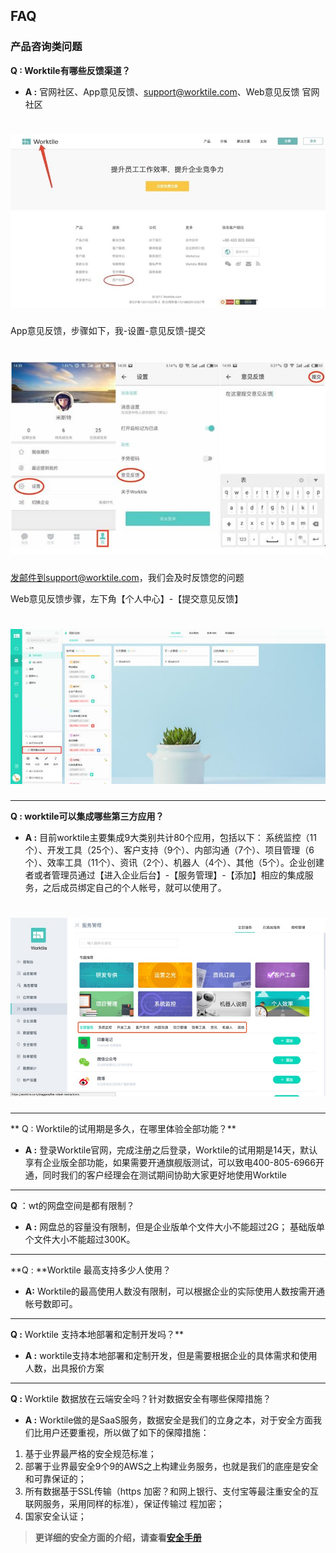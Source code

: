 ## FAQ
### 产品咨询类问题
**Q : Worktile有哪些反馈渠道？**
* **A :** 官网社区、App意见反馈、support@worktile.com、Web意见反馈
官网社区

# ![](/assets/意见反馈1.jpg)

App意见反馈，步骤如下，我-设置-意见反馈-提交

# ![](/assets/意见反馈2.jpg)

发邮件到support@worktile.com，我们会及时反馈您的问题

Web意见反馈步骤，左下角【个人中心】-【提交意见反馈】

# ![](/assets/意见反馈3.jpg)

----------------

**Q : worktile可以集成哪些第三方应用？**

*  **A :** 目前worktile主要集成9大类别共计80个应用，包括以下： 系统监控（11个）、开发工具（25个）、客户支持（9个）、内部沟通（7个）、项目管理（6个）、效率工具（11个）、资讯（2个）、机器人（4个）、其他（5个）。企业创建者或者管理员通过【进入企业后台】-【服务管理】-【添加】相应的集成服务，之后成员绑定自己的个人帐号，就可以使用了。

# ![](/assets/集成服务.jpg)

---------------

**
Q : Worktile的试用期是多久，在哪里体验全部功能？**

* **A :** 登录Worktile官网，完成注册之后登录，Worktile的试用期是14天，默认享有企业版全部功能，如果需要开通旗舰版测试，可以致电400-805-6966开通，同时我们的客户经理会在测试期间协助大家更好地使用Worktile


-----------------

**Q** ：wt的网盘空间是都有限制？

   * **A :** 网盘总的容量没有限制，但是企业版单个文件大小不能超过2G； 基础版单个文件大小不能超过300K。
   
   
----------------------------

**Q : **Worktile 最高支持多少人使用？

* **A:**  Worktile的最高使用人数没有限制，可以根据企业的实际使用人数按需开通帐号数即可。


--------------------------

**Q :** Worktile 支持本地部署和定制开发吗？**

* **A :**  worktile支持本地部署和定制开发，但是需要根据企业的具体需求和使用人数，出具报价方案


--------------------------

**Q :** Worktile 数据放在云端安全吗？针对数据安全有哪些保障措施？

* **A :** Worktile做的是SaaS服务，数据安全是我们的立身之本，对于安全方面我们比用户还要重视，所以做了如下的保障措施：

 1) 基于业界最严格的安全规范标准； 
 2) 部署于业界最安全9个9的AWS之上构建业务服务，也就是我们的底座是安全和可靠保证的；
 3) 所有数据基于SSL传输（https 加密？和网上银行、支付宝等最注重安全的互联网服务，采用同样的标准），保证传输过 程加密； 
 4) 国家安全认证；

 > **更详细的安全方面的介绍，请查看**[**安全手册** ](/yong-hu-zhi-nan/an-quan-shou-ce.md)

